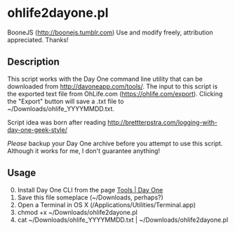 ohlife2dayone.pl
================

BooneJS (http://boonejs.tumblr.com)
Use and modify freely, attribution appreciated. Thanks!

Description
-----------

This script works with the Day One command line utility that can be downloaded from http://dayoneapp.com/tools/. The input to this script is the exported text file
from OhLife.com (https://ohlife.com/export). Clicking the "Export" button
will save a .txt file to ~/Downloads/ohlife_YYYYMMDD.txt.

Script idea was born after reading http://brettterpstra.com/logging-with-day-one-geek-style/

*Please* backup your Day One archive before you attempt to use this script.
Although it works for me, I don't guarantee anything!

Usage
-----

0. Install Day One CLI from the page [Tools | Day One](http://dayoneapp.com/tools/)
1. Save this file someplace (~/Downloads, perhaps?)
2. Open a Terminal in OS X (/Applications/Utilities/Terminal.app)
3. chmod +x ~/Downloads/ohlife2dayone.pl
4. cat ~/Downloads/ohlife_YYYYMMDD.txt | ~/Downloads/ohlife2dayone.pl
